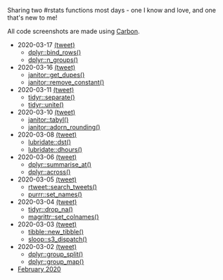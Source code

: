 Sharing two #rstats functions most days - one I know and love, and one that's new to me!

All code screenshots are made using [Carbon](https://carbon.now.sh/).

* 2020-03-17 [(tweet)](https://twitter.com/sharlagelfand/status/1240043718419329024)
    * [dplyr::bind_rows()](https://github.com/sharlagelfand/twofunctionsmostdays/tree/master/2020/03/17#dplyrbind_rows---i-know-this-one)
    * [dplyr::n_groups()](https://github.com/sharlagelfand/twofunctionsmostdays/tree/master/2020/03/17#dplyrn_groups---new-to-me)
* 2020-03-16 [(tweet)](https://twitter.com/sharlagelfand/status/1239658945528172545)
    * [janitor::get_dupes()](https://github.com/sharlagelfand/twofunctionsmostdays/tree/master/2020/03/16#janitorget_dupes---i-know-this-one)
    * [janitor::remove_constant()](https://github.com/sharlagelfand/twofunctionsmostdays/tree/master/2020/03/16#janitorremove_constant---new-to-me)
* 2020-03-11 [(tweet)](https://twitter.com/sharlagelfand/status/1237902172316196866)
    * [tidyr::separate()](https://github.com/sharlagelfand/twofunctionsmostdays/tree/master/2020/03/11#tidyrseparate---i-know-this-one)
    * [tidyr::unite()](https://github.com/sharlagelfand/twofunctionsmostdays/tree/master/2020/03/11#tidyrunite---new-to-me)
* 2020-03-10 [(tweet)](https://twitter.com/sharlagelfand/status/1237449765723480064)
    * [janitor::tabyl()](https://github.com/sharlagelfand/twofunctionsmostdays/tree/master/2020/03/10#janitortabyl---i-know-this-one)
    * [janitor::adorn_rounding()](https://github.com/sharlagelfand/twofunctionsmostdays/tree/master/2020/03/10#janitoradorn_rounding---new-to-me)
* 2020-03-08 [(tweet)](https://twitter.com/sharlagelfand/status/1236728185074614272)
    * [lubridate::dst()](https://github.com/sharlagelfand/twofunctionsmostdays/tree/master/2020/03/08#lubridatedst---i-know-this-one)
    * [lubridate::dhours()](https://github.com/sharlagelfand/twofunctionsmostdays/tree/master/2020/03/08#lubridatedhours---new-to-me)
* 2020-03-06 [(tweet)](https://twitter.com/sharlagelfand/status/1236025221586579459)
    * [dplyr::summarise_at()](https://github.com/sharlagelfand/twofunctionsmostdays/tree/master/2020/03/06#dplyrsummarise_at---i-know-this-one)
    * [dplyr::across()](https://github.com/sharlagelfand/twofunctionsmostdays/tree/master/2020/03/06#dplyracross---new-to-me)
* 2020-03-05 [(tweet)](https://twitter.com/sharlagelfand/status/1235566811350958080)
    * [rtweet::search_tweets()](https://github.com/sharlagelfand/twofunctionsmostdays/tree/master/2020/03/05#rtweetsearch_tweets---i-know-this-one)
    * [purrr::set_names()](https://github.com/sharlagelfand/twofunctionsmostdays/tree/master/2020/03/05#purrrset_names---new-to-me)
* 2020-03-04 [(tweet)](https://twitter.com/sharlagelfand/status/1235327420246487040)
    * [tidyr::drop_na()](https://github.com/sharlagelfand/twofunctionsmostdays/tree/master/2020/03/04#tidyrdrop_na---i-know-this-one)
    * [magrittr::set_colnames()](https://github.com/sharlagelfand/twofunctionsmostdays/tree/master/2020/03/04#magrittrset_colnames---new-to-me)
* 2020-03-03 [(tweet)](https://twitter.com/sharlagelfand/status/1234957922389700615)
    * [tibble::new_tibble()](https://github.com/sharlagelfand/twofunctionsmostdays/tree/master/2020/03/03#tibblenew_tibble---i-know-this-one)
    * [sloop::s3_dispatch()](https://github.com/sharlagelfand/twofunctionsmostdays/tree/master/2020/03/03#sloops3_dispatch---new-to-me)
* 2020-03-02 [(tweet)](https://twitter.com/sharlagelfand/status/1234604638122520578)
    * [dplyr::group_split()](https://github.com/sharlagelfand/twofunctionsmostdays/tree/master/2020/03/02#dplyrgroup_split---i-know-this-one)
    * [dplyr::group_map()](https://github.com/sharlagelfand/twofunctionsmostdays/tree/master/2020/03/02#dplyrgroup_map---new-to-me)
* [February 2020](https://github.com/sharlagelfand/twofunctionsmostdays/tree/master/2020/02)
